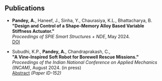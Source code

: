 ## Publications

- **Pandey, A.**, Haneef, J., Sinha, Y., Chaurasiya, K.L., Bhattacharya, B.
  **"Design and Control of a Shape-Memory Alloy Based Variable Stiffness Actuator."**  
  *Proceedings of SPIE Smart Structures + NDE*, May 2024.  
  [DOI](https://doi.org/10.1117/12.3010086) 

- Subudhi, K.P., **Pandey, A.**, Chandraprakash, C.,  
  **"A Vine-Inspired Soft Robot for Borewell Rescue Missions."**  
  *Proceedings of the Indian National Conference on Applied Mechanics (INCAM)*, August 2024. (in press)  
  [Abstract](https://incam.isam.co.in/book-of-abstracts) *(Paper ID-152)* 